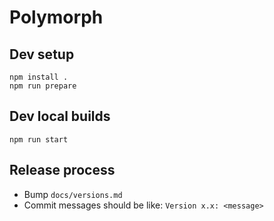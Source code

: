 # Polymorph

## Dev setup 
```
npm install . 
npm run prepare
```

## Dev local builds
```
npm run start
```

## Release process
- Bump `docs/versions.md`
- Commit messages should be like: `Version x.x: <message>`